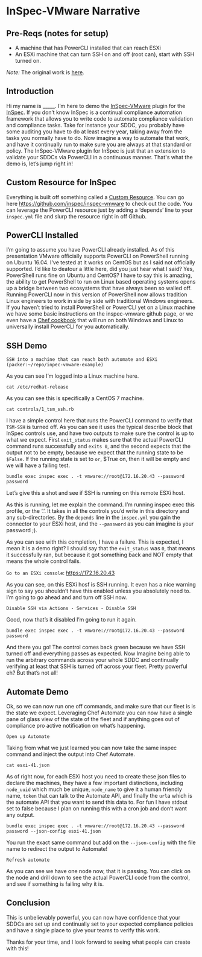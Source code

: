 # InSpec-VMware Narrative

## Pre-Reqs (notes for setup)
- A machine that has PowerCLI installed that can reach ESXi
- An ESXi machine that can turn SSH on and off (root can), start with SSH turned on.

_Note:_ The original work is [here](https://www.youtube.com/watch?v=-WCGz_CjRYs).

## Introduction

Hi my name is _____. I’m here to demo the [InSpec-VMware](https://github.com/inspec/inspec-vmware)
plugin for the [InSpec](https://inspec.io). If you don’t know InSpec is a continual compliance automation
framework that allows you to write code to automate compliance validation and compliance tasks. Take for
instance your SDDC, you probably have some auditing you have to do at least every year, taking away from
the tasks you normally have to do.
Now imagine a way to automate that work, and have it continually run to make sure you are always at that
standard or policy. The InSpec-VMware plugin for InSpec is just that an extension to validate your SDDCs
via PowerCLI in a continuous manner.
That's what the demo is, let’s jump right in!

## Custom Resource for InSpec

Everything is built off something called a [Custom Resource](https://www.inspec.io/docs/reference/dsl_resource/).
You can go here <https://github.com/inspec/inspec-vmware> to check out the code. You can leverage the PowerCLI
resource just by adding a ‘depends’ line to your `inspec.yml` file and slurp the resource right in off Github.

## PowerCLI Installed

I’m going to assume you have PowerCLI already installed. As of this presentation VMware officially supports
PowerCLI on PowerShell running on Ubuntu 16.04. I've tested at it works on CentOS but as I said not officially
supported.
I’d like to deatour a little here, did you just hear what I said? Yes, PowerShell runs fine on Ubuntu and CentOS?
I have to say this is amazing, the ability to get PowerShell to run on Linux based operating systems opens up a
bridge between two ecosystems that have always been so walled off. Running PowerCLI now in this version of
PowerShell now allows tradition Linux engineers to work in side by side with traditional Windows engineers.
If you haven’t tried to install PowerShell or PowerCLI yet on a Linux machine we have some basic instructions
on the inspec-vmware github page, or we even have a [Chef cookbook](https://supermarket.chef.io/cookbooks/powercli_install)
that will run on both Windows and Linux to universally install PowerCLI for you automatically.

## SSH Demo

```
SSH into a machine that can reach both automate and ESXi (packer:~/repo/inpec-vmware-example)
```

As you can see I’m logged into a Linux machine here.

```shell
cat /etc/redhat-release
```
As you can see this is specifically a CentOS 7 machine.

```shell
cat controls/1_tsm_ssh.rb
```

I have a simple control here that runs the PowerCLI command to verify that `TSM-SSH` is turned off. As you can see
it uses the typical describe block that InSpec controls use, and have two outputs to make sure the control is up to
what we expect. First `exit_status` makes sure that the actual PowerCLI command runs successfully and `exits 0`,
and the second expects that the output not to be empty, because we expect that the running state to be `$False`.
If the running state is set to `or`, $True on, then it will be empty and we will have a failing test.

```shell
bundle exec inspec exec . -t vmware://root@172.16.20.43 --password password
```

Let’s give this a shot and see if SSH is running on this remote ESXi host.

As this is running, let me explain the command. I’m running inspec exec this profile, or the ‘.’. It takes in all
the controls you’d write in this directory and any sub-directories. By the `depends` line in the `inspec.yml`
you gain the connector to your ESXi host, and the `--password` as you can imagine is your password ;).

As you can see with this completion, I have a failure. This is expected, I mean it is a demo right? I should say
that the `exit_status` was `0`, that means it successfully ran, but because it got something back and NOT empty
that means the whole control fails.

`Go to an ESXi console`: https://172.16.20.43

As you can see, on this ESXi hosf is SSH running. It even has a nice warning sign to say you shouldn’t have this
enabled unless you absolutely need to. I’m going to go ahead and and turn off SSH now.

```
Disable SSH via Actions - Services - Disable SSH
```

Good, now that’s it disabled I’m going to run it again.

```shell
bundle exec inspec exec . -t vmware://root@172.16.20.43 --password password
```

And there you go! The control comes back green because we have SSH turned off and everything passes as expected.
Now Imagine being able to run the arbitrary commands across your whole SDDC and continually verifying at least
that SSH is turned off across your fleet. Pretty powerful eh? But that’s not all!

## Automate Demo

Ok, so we can now run one off commands, and make sure that our fleet is is the state we expect. Leveraging Chef Automate
you can now have a single pane of glass view of the state of the fleet and if anything goes out of compliance pro
active notification on what’s happening.

```
Open up Automate
```

Taking from what we just learned you can now take the same inspec command and inject the output into Chef Automate.

```shell
cat esxi-41.json
```

As of right now, for each ESXi host you need to create these json files to declare the machines, they have a few
important distinctions, including `node_uuid` which much be unique, `node_name` to give it a human friendly name,
`token` that can talk to the Automate API, and finally the `url`a which is the automate API that you want to send
this data to. For fun I have stdout set to false because I plan on running this with a cron job and don’t want any output.

```shell
bundle exec inspec exec . -t vmware://root@172.16.20.43 --password password --json-config esxi-41.json
```

You run the exact same command but add on the `--json-config` with the file name to redirect the output to Automate!

```
Refresh automate
```

As you can see we have one node now, that it is passing. You can click on the node and drill down to see the actual
PowerCLI code from the control, and see if something is failing why it is.

## Conclusion

This is unbelievably powerful, you can now have confidence that your SDDCs are set up and continually set to your
expected compliance policies and have a single place to give your teams to verify this work.

Thanks for your time, and I look forward to seeing what people can create with this!
